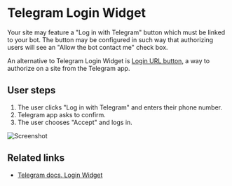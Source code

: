 # Telegram Login Widget

Your site may feature a "Log in with Telegram" button which must be linked to your bot.
The button may be configured in such way that authorizing users will see an "Allow the bot contact me" check box.

An alternative to Telegram Login Widget is [Login URL button,](../messages/buttons) a way to authorize on a site from the Telegram app.

## User steps

1. The user clicks "Log in with Telegram" and enters their phone number.
2. Telegram app asks to confirm.
3. The user chooses "Accept" and logs in.

![Screenshot](https://core.telegram.org/file/811140314/17c1/xf4ULBL5tmE.58438/07ff5b2958ed0e7e36)

## Related links

- [Telegram docs. Login Widget](https://core.telegram.org/widgets/login)